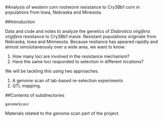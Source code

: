 #Analysis of western corn rootworm resistance to Cry3Bb1 corn in populations from Iowa, Nebraska and Minesota.

##Introduction

Data and code and notes to analyze the genetics of *Diabrotica virgifera virgifera* resistance to Cry3Bb1 maize. Resistant populations originate from Nebraska, Iowa and Minnesota. Because resitance has apeared rapidly and almost simulutaneously over a wide area, we want to know:

1. How many loci are involved in the resistance mechanism?
2. Have the same loci responded to selection in different locations?

We will be tackling this using two approaches.

1. A genome scan of lab-based re-selection experiments
2. QTL mapping.

##Contents of subdirectories

`genomeScan/`

Materials related to the genome scan part of the project.
